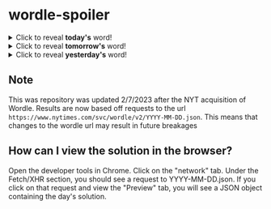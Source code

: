 # wordle-spoiler

<details>
  <summary>Click to reveal <b>today's</b> word!</summary>
  <br>
  <b> ratio </b>
</details>

<details>
  <summary>Click to reveal <b>tomorrow's</b> word!</summary>
  <br>
  <b> smash </b>
</details>

<details>
  <summary>Click to reveal <b>yesterday's</b> word!</summary>
  <br>
  <b> flora </b>
</details>

## Note
This was repository was updated 2/7/2023 after the NYT acquisition of Wordle. Results are now based off requests to the url `https://www.nytimes.com/svc/wordle/v2/YYYY-MM-DD.json`. This means that changes to the wordle url may result in future breakages

## How can I view the solution in the browser?
Open the developer tools in Chrome. Click on the "network" tab. Under the Fetch/XHR section, you should see a request to YYYY-MM-DD.json. If you click on that request and view the "Preview" tab, you will see a JSON object containing the day's solution.